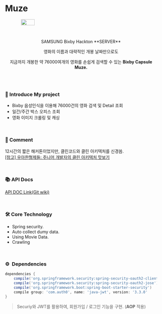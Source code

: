 # Muze

<div align="center" style="display:flex;">
	<img src="https://img.global.news.samsung.com/my/wp-content/uploads/2017/08/Bixby_Logo-Text.png" width="30%"/>
</div>

\
[]()

<div align="center">
SAMSUNG Bixby Hackton **SERVER**

영화의 이름과 대략적인 개봉 날짜만으로도 

지금까지 개봉한 약 76000여개의 영화를 손쉽게 검색할 수 있는 **Bixby Capsule Muze.**
</div>

\
\
[]()
### 🍍 Introduce My project
* Bixby 음성인식을 이용해 76000건의 영화 검색 및 Detail 조회
* 일간/주간 박스 오피스 조회
* 영화 이미지 크롤링 및 캐싱

\
[]()
### 👤 Comment
12시간의 짧은 해커톤이었지만, 클린코드와 클린 아키텍처를 신경씀.\
[[참고] 우아한형제들: 주니어 개발자의 클린 아키텍처 맛보기](http://woowabros.github.io/tools/2019/10/02/clean-architecture-experience.html)

\
[]()
### 📚 API Docs
[API DOC Link(Git wiki)](https://github.com/Bixby-Muze/muze-server/wiki)

\
[]()
### 🛠 Core Technology
* Spring security.
* Auto collect dumy data.
* Using Movie Data.
* Crawling

\
[]()
### ⚙️  Dependencies
```gradle
dependencies {
    compile('org.springframework.security:spring-security-oauth2-client')
    compile('org.springframework.security:spring-security-oauth2-jose')
    compile('org.springframework.boot:spring-boot-starter-security')
    compile group: 'com.auth0', name: 'java-jwt', version: '3.3.0'
}
```
> Securiy와 JWT를 활용하여, 회원가입 / 로그인 기능을 구현. (**AOP** 적용)